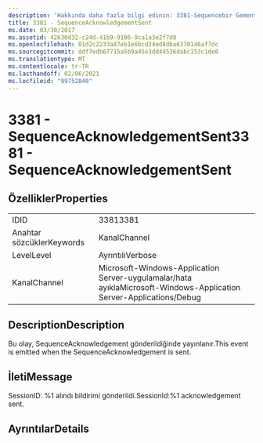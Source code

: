 ```yaml
---
description: 'Hakkında daha fazla bilgi edinin: 3381-Sequencebir Gementgönderildi'
title: 3381 - SequenceAcknowledgementSent
ms.date: 03/30/2017
ms.assetid: 42630d32-c24d-41b9-9106-9ca1a3e2f7d8
ms.openlocfilehash: 01d2c2233a87eb1e6bcd24ed8dba6370146af7dc
ms.sourcegitcommit: ddf7edb67715a5b9a45e3dd44536dabc153c1de0
ms.translationtype: MT
ms.contentlocale: tr-TR
ms.lasthandoff: 02/06/2021
ms.locfileid: "99752840"
---
```

# <a name="3381---sequenceacknowledgementsent"></a><span data-ttu-id="94bae-103">3381 - SequenceAcknowledgementSent</span><span class="sxs-lookup"><span data-stu-id="94bae-103">3381 - SequenceAcknowledgementSent</span></span>

## <a name="properties"></a><span data-ttu-id="94bae-104">Özellikler</span><span class="sxs-lookup"><span data-stu-id="94bae-104">Properties</span></span>  
  
|||  
|-|-|  
|<span data-ttu-id="94bae-105">ID</span><span class="sxs-lookup"><span data-stu-id="94bae-105">ID</span></span>|<span data-ttu-id="94bae-106">3381</span><span class="sxs-lookup"><span data-stu-id="94bae-106">3381</span></span>|  
|<span data-ttu-id="94bae-107">Anahtar sözcükler</span><span class="sxs-lookup"><span data-stu-id="94bae-107">Keywords</span></span>|<span data-ttu-id="94bae-108">Kanal</span><span class="sxs-lookup"><span data-stu-id="94bae-108">Channel</span></span>|  
|<span data-ttu-id="94bae-109">Level</span><span class="sxs-lookup"><span data-stu-id="94bae-109">Level</span></span>|<span data-ttu-id="94bae-110">Ayrıntılı</span><span class="sxs-lookup"><span data-stu-id="94bae-110">Verbose</span></span>|  
|<span data-ttu-id="94bae-111">Kanal</span><span class="sxs-lookup"><span data-stu-id="94bae-111">Channel</span></span>|<span data-ttu-id="94bae-112">Microsoft-Windows-Application Server-uygulamalar/hata ayıkla</span><span class="sxs-lookup"><span data-stu-id="94bae-112">Microsoft-Windows-Application Server-Applications/Debug</span></span>|  
  
## <a name="description"></a><span data-ttu-id="94bae-113">Description</span><span class="sxs-lookup"><span data-stu-id="94bae-113">Description</span></span>  

 <span data-ttu-id="94bae-114">Bu olay, SequenceAcknowledgement gönderildiğinde yayınlanır.</span><span class="sxs-lookup"><span data-stu-id="94bae-114">This event is emitted when the SequenceAcknowledgement is sent.</span></span>  
  
## <a name="message"></a><span data-ttu-id="94bae-115">İleti</span><span class="sxs-lookup"><span data-stu-id="94bae-115">Message</span></span>  

 <span data-ttu-id="94bae-116">SessionID: %1 alındı bildirimi gönderildi.</span><span class="sxs-lookup"><span data-stu-id="94bae-116">SessionId:%1 acknowledgement sent.</span></span>  
  
## <a name="details"></a><span data-ttu-id="94bae-117">Ayrıntılar</span><span class="sxs-lookup"><span data-stu-id="94bae-117">Details</span></span>
